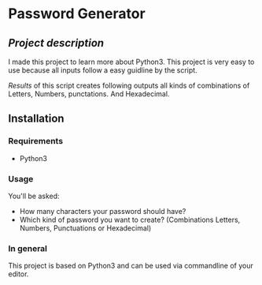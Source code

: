 # Password Generator

## *Project description*

I made this project to learn more about Python3. This project is very easy to use because all inputs follow a easy guidline by the script.

*Results* of this script creates following outputs all kinds of combinations of Letters, Numbers, punctations. And Hexadecimal.

## Installation

### Requirements

- Python3

### Usage

You'll be asked:

- How many characters your password should have?
- Which kind of password you want to create?
(Combinations Letters, Numbers, Punctuations or Hexadecimal)

### In general

This project is based on Python3 and can be used via commandline of your editor.
